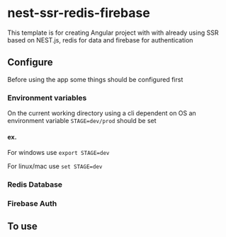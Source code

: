 # nest-ssr-redis-firebase

This template is for creating Angular project with with already using SSR based on NEST.js, redis for data and firebase for authentication

## Configure

Before using the app some things should be configured first

### Environment variables

On the current working directory using a cli dependent on OS an environment variable `STAGE=dev/prod` should be set

#### ex.
For windows use `export STAGE=dev`

For linux/mac use `set STAGE=dev`

### Redis Database

### Firebase Auth


## To use


